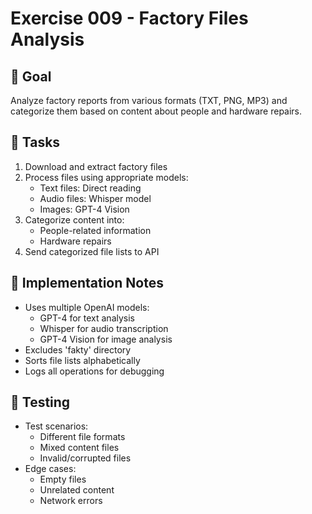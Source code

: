 # Exercise 009 - Factory Files Analysis

## 🎯 Goal
Analyze factory reports from various formats (TXT, PNG, MP3) and categorize them based on content about people and hardware repairs.

## 📝 Tasks
1. Download and extract factory files
2. Process files using appropriate models:
   - Text files: Direct reading
   - Audio files: Whisper model
   - Images: GPT-4 Vision
3. Categorize content into:
   - People-related information
   - Hardware repairs
4. Send categorized file lists to API

## 🔧 Implementation Notes
- Uses multiple OpenAI models:
  - GPT-4 for text analysis
  - Whisper for audio transcription
  - GPT-4 Vision for image analysis
- Excludes 'fakty' directory
- Sorts file lists alphabetically
- Logs all operations for debugging

## 🧪 Testing
- Test scenarios:
  - Different file formats
  - Mixed content files
  - Invalid/corrupted files
- Edge cases:
  - Empty files
  - Unrelated content
  - Network errors
